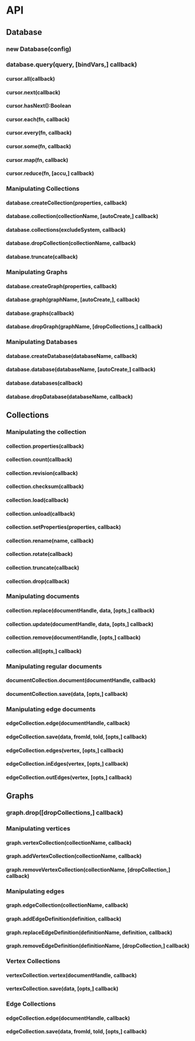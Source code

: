# API

## Database

### new Database(config)

### database.query(query, [bindVars,] callback)

#### cursor.all(callback)

#### cursor.next(callback)

#### cursor.hasNext():Boolean

#### cursor.each(fn, callback)

#### cursor.every(fn, callback)

#### cursor.some(fn, callback)

#### cursor.map(fn, callback)

#### cursor.reduce(fn, [accu,] callback)

### Manipulating Collections

#### database.createCollection(properties, callback)

#### database.collection(collectionName, [autoCreate,] callback)

#### database.collections(excludeSystem, callback)

#### database.dropCollection(collectionName, callback)

#### database.truncate(callback)

### Manipulating Graphs

#### database.createGraph(properties, callback)

#### database.graph(graphName, [autoCreate,], callback)

#### database.graphs(callback)

#### database.dropGraph(graphName, [dropCollections,] callback)

### Manipulating Databases

#### database.createDatabase(databaseName, callback)

#### database.database(databaseName, [autoCreate,] callback)

#### database.databases(callback)

#### database.dropDatabase(databaseName, callback)

## Collections

### Manipulating the collection

#### collection.properties(callback)

#### collection.count(callback)

#### collection.revision(callback)

#### collection.checksum(callback)

#### collection.load(callback)

#### collection.unload(callback)

#### collection.setProperties(properties, callback)

#### collection.rename(name, callback)

#### collection.rotate(callback)

#### collection.truncate(callback)

#### collection.drop(callback)

### Manipulating documents

#### collection.replace(documentHandle, data, [opts,] callback)

#### collection.update(documentHandle, data, [opts,] callback)

#### collection.remove(documentHandle, [opts,] callback)

#### collection.all([opts,] callback)

### Manipulating regular documents

#### documentCollection.document(documentHandle, callback)

#### documentCollection.save(data, [opts,] callback)

### Manipulating edge documents

#### edgeCollection.edge(documentHandle, callback)

#### edgeCollection.save(data, fromId, toId, [opts,] callback)

#### edgeCollection.edges(vertex, [opts,] callback)

#### edgeCollection.inEdges(vertex, [opts,] callback)

#### edgeCollection.outEdges(vertex, [opts,] callback)

## Graphs

### graph.drop([dropCollections,] callback)

### Manipulating vertices

#### graph.vertexCollection(collectionName, callback)

#### graph.addVertexCollection(collectionName, callback)

#### graph.removeVertexCollection(collectionName, [dropCollection,] callback)

### Manipulating edges

#### graph.edgeCollection(collectionName, callback)

#### graph.addEdgeDefinition(definition, callback)

#### graph.replaceEdgeDefinition(definitionName, definition, callback)

#### graph.removeEdgeDefinition(definitionName, [dropCollection,] callback)

### Vertex Collections

#### vertexCollection.vertex(documentHandle, callback)

#### vertexCollection.save(data, [opts,] callback)

### Edge Collections

#### edgeCollection.edge(documentHandle, callback)

#### edgeCollection.save(data, fromId, toId, [opts,] callback)